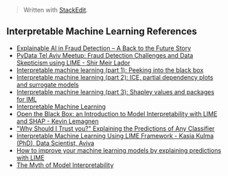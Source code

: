 > Written with [StackEdit](https://stackedit.io/).

## Interpretable Machine Learning References

- [Explainable AI in Fraud Detection – A Back to the Future Story](https://www.fico.com/blogs/analytics-optimization/explainable-ai-fraud-detection/)
- [PyData Tel Aviv Meetup: Fraud Detection Challenges and Data Skepticism using LIME - Shir Meir Lador](https://www.youtube.com/watch?v=HcaAKI1tVGM)
- [Interpretable machine learning (part 1): Peeking into the black box](https://www.youtube.com/watch?v=SeRahnbWTtM)
- [Interpretable machine learning (part 2): ICE, partial dependency plots and surrogate models](https://www.youtube.com/watch?v=SFcAfoTcCVA)
- [Interpretable machine learning (part 3): Shapley values and packages for IML](https://www.youtube.com/watch?v=OiJGxA64bJs)
- [Interpretable Machine Learning](https://www.youtube.com/watch?v=3uLegw5HhYk)
- [Open the Black Box: an Introduction to Model Interpretability with LIME and SHAP - Kevin Lemagnen](https://www.youtube.com/watch?v=C80SQe16Rao)
- ["Why Should I Trust you?" Explaining the Predictions of Any Classifier](https://www.youtube.com/watch?v=KP7-JtFMLo4)
- [Interpretable Machine Learning Using LIME Framework - Kasia Kulma (PhD), Data Scientist, Aviva](https://www.youtube.com/watch?v=Y3t11vuuOM)
- [How to improve your machine learning models by explaining predictions with LIME](https://medium.freecodecamp.org/how-to-improve-your-machine-learning-models-by-explaining-predictions-with-lime-7493e1d78375)
- [The Myth of Model Interpretability]()
<!--stackedit_data:
eyJoaXN0b3J5IjpbLTczOTU5NDA1NCwzMzk3OTY1MiwtMTQ0Nz
M3ODMyMl19
-->